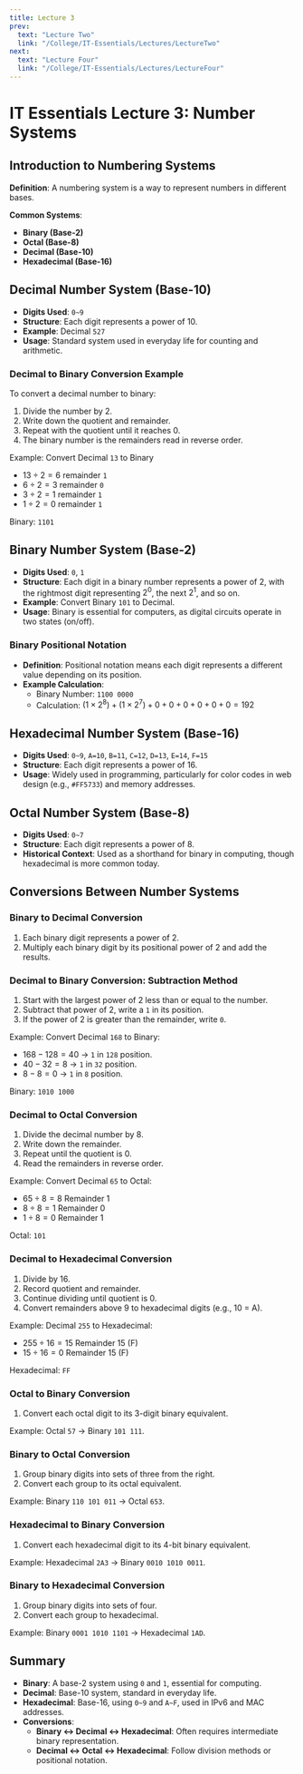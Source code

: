 ```yaml
---
title: Lecture 3
prev:
  text: "Lecture Two"
  link: "/College/IT-Essentials/Lectures/LectureTwo"
next:
  text: "Lecture Four"
  link: "/College/IT-Essentials/Lectures/LectureFour"
---
```


# IT Essentials Lecture 3: Number Systems

## Introduction to Numbering Systems

**Definition**: A numbering system is a way to represent numbers in different bases.

**Common Systems**:

- **Binary (Base-2)**
- **Octal (Base-8)**
- **Decimal (Base-10)**
- **Hexadecimal (Base-16)**


## Decimal Number System (Base-10)

- **Digits Used**: `0~9`
- **Structure**: Each digit represents a power of 10.
- **Example**: Decimal `527`
- **Usage**: Standard system used in everyday life for counting and arithmetic.

### Decimal to Binary Conversion Example

To convert a decimal number to binary:

1. Divide the number by 2.
2. Write down the quotient and remainder.
3. Repeat with the quotient until it reaches 0.
4. The binary number is the remainders read in reverse order.

Example: Convert Decimal `13` to Binary

- $13 \div 2 = 6$ remainder `1`
- $6 \div 2 = 3$ remainder `0`
- $3 \div 2 = 1$ remainder `1`
- $1 \div 2 = 0$ remainder `1`

Binary: `1101`


## Binary Number System (Base-2)

- **Digits Used**: `0`, `1`
- **Structure**: Each digit in a binary number represents a power of 2, with the rightmost digit representing $2^0$, the next $2^1$, and so on.
- **Example**: Convert Binary `101` to Decimal.
- **Usage**: Binary is essential for computers, as digital circuits operate in two states (on/off).

### Binary Positional Notation

- **Definition**: Positional notation means each digit represents a different value depending on its position.
- **Example Calculation**:
  - Binary Number: `1100 0000`
  - Calculation: $(1 \times 2^8) + (1 \times 2^7) + 0 + 0 + 0 + 0 + 0 + 0 = 192$


## Hexadecimal Number System (Base-16)

- **Digits Used**: `0~9`, `A=10`, `B=11`, `C=12`, `D=13`, `E=14`, `F=15`
- **Structure**: Each digit represents a power of 16.
- **Usage**: Widely used in programming, particularly for color codes in web design (e.g., `#FF5733`) and memory addresses.


## Octal Number System (Base-8)

- **Digits Used**: `0~7`
- **Structure**: Each digit represents a power of 8.
- **Historical Context**: Used as a shorthand for binary in computing, though hexadecimal is more common today.


## Conversions Between Number Systems

### Binary to Decimal Conversion

1. Each binary digit represents a power of 2.
2. Multiply each binary digit by its positional power of 2 and add the results.

### Decimal to Binary Conversion: Subtraction Method

1. Start with the largest power of 2 less than or equal to the number.
2. Subtract that power of 2, write a `1` in its position.
3. If the power of 2 is greater than the remainder, write `0`.

Example: Convert Decimal `168` to Binary:

- $168 - 128 = 40$ → `1` in `128` position.
- $40 - 32 = 8$ → `1` in `32` position.
- $8 - 8 = 0$ → `1` in `8` position.

Binary: `1010 1000`

### Decimal to Octal Conversion

1. Divide the decimal number by 8.
2. Write down the remainder.
3. Repeat until the quotient is 0.
4. Read the remainders in reverse order.

Example: Convert Decimal `65` to Octal:

- $65 \div 8 = 8$ Remainder 1
- $8 \div 8 = 1$ Remainder 0
- $1 \div 8 = 0$ Remainder 1

Octal: `101`

### Decimal to Hexadecimal Conversion

1. Divide by 16.
2. Record quotient and remainder.
3. Continue dividing until quotient is 0.
4. Convert remainders above 9 to hexadecimal digits (e.g., 10 = A).

Example: Decimal `255` to Hexadecimal:

- $255 \div 16 = 15$ Remainder 15 (F)
- $15 \div 16 = 0$ Remainder 15 (F)

Hexadecimal: `FF`

### Octal to Binary Conversion

1. Convert each octal digit to its 3-digit binary equivalent.

Example: Octal `57` → Binary `101 111`.

### Binary to Octal Conversion

1. Group binary digits into sets of three from the right.
2. Convert each group to its octal equivalent.

Example: Binary `110 101 011` → Octal `653`.

### Hexadecimal to Binary Conversion

1. Convert each hexadecimal digit to its 4-bit binary equivalent.

Example: Hexadecimal `2A3` → Binary `0010 1010 0011`.

### Binary to Hexadecimal Conversion

1. Group binary digits into sets of four.
2. Convert each group to hexadecimal.

Example: Binary `0001 1010 1101` → Hexadecimal `1AD`.

## Summary

- **Binary**: A base-2 system using `0` and `1`, essential for computing.
- **Decimal**: Base-10 system, standard in everyday life.
- **Hexadecimal**: Base-16, using `0~9` and `A~F`, used in IPv6 and MAC addresses.
- **Conversions**:
  - **Binary ↔ Decimal ↔ Hexadecimal**: Often requires intermediate binary representation.
  - **Decimal ↔ Octal ↔ Hexadecimal**: Follow division methods or positional notation.
